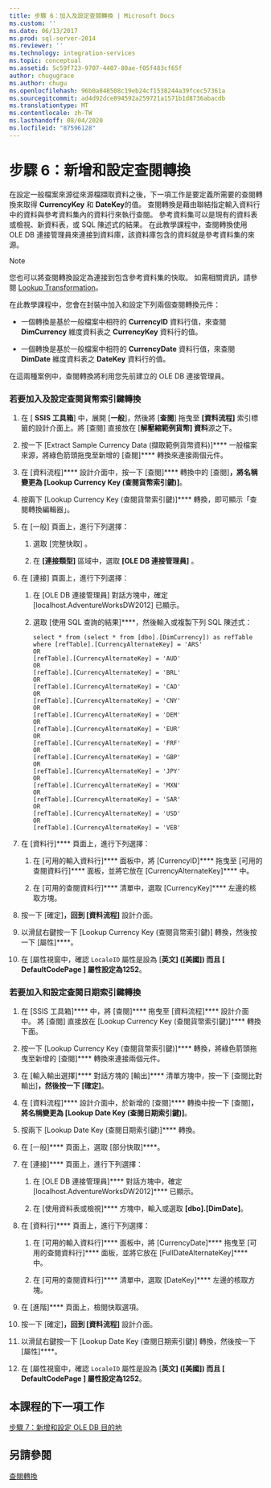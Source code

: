 ```yaml
---
title: 步驟 6：加入及設定查閱轉換 | Microsoft Docs
ms.custom: ''
ms.date: 06/13/2017
ms.prod: sql-server-2014
ms.reviewer: ''
ms.technology: integration-services
ms.topic: conceptual
ms.assetid: 5c59f723-9707-4407-80ae-f05f483cf65f
author: chugugrace
ms.author: chugu
ms.openlocfilehash: 96b0a848508c19eb24cf1538244a39fcec57361a
ms.sourcegitcommit: ad4d92dce894592a259721a1571b1d8736abacdb
ms.translationtype: MT
ms.contentlocale: zh-TW
ms.lasthandoff: 08/04/2020
ms.locfileid: "87596128"
---
```

# <a name="step-6-adding-and-configuring-the-lookup-transformations"></a>步驟 6：新增和設定查閱轉換
  在設定一般檔案來源從來源檔擷取資料之後，下一項工作是要定義所需要的查閱轉換來取得 **CurrencyKey** 和 **DateKey**的值。 查閱轉換是藉由聯結指定輸入資料行中的資料與參考資料集內的資料行來執行查閱。 參考資料集可以是現有的資料表或檢視、新資料表，或 SQL 陳述式的結果。 在此教學課程中，查閱轉換使用 OLE DB 連接管理員來連接到資料庫，該資料庫包含的資料就是參考資料集的來源。  
  
> [!NOTE]  
>  您也可以將查閱轉換設定為連接到包含參考資料集的快取。 如需相關資訊，請參閱 [Lookup Transformation](data-flow/transformations/lookup-transformation.md)。  
  
 在此教學課程中，您會在封裝中加入和設定下列兩個查閱轉換元件：  
  
-   一個轉換是基於一般檔案中相符的 **CurrencyID** 資料行值，來查閱 **DimCurrency** 維度資料表之 **CurrencyKey** 資料行的值。  
  
-   一個轉換是基於一般檔案中相符的 **CurrencyDate** 資料行值，來查閱 **DimDate** 維度資料表之 **DateKey** 資料行的值。  
  
 在這兩種案例中，查閱轉換將利用您先前建立的 OLE DB 連接管理員。  
  
### <a name="to-add-and-configure-the-lookup-currency-key-transformation"></a>若要加入及設定查閱貨幣索引鍵轉換  
  
1.  在 [ **SSIS 工具箱**] 中，展開 [**一般**]，然後將 [**查閱**] 拖曳至 **[資料流程]** 索引標籤的設計介面上。將 [查閱] 直接放在 [**解壓縮範例貨幣] 資料**源之下。  
  
2.  按一下 [Extract Sample Currency Data (擷取範例貨幣資料)]**** 一般檔案來源，將綠色箭頭拖曳至新增的 [查閱]**** 轉換來連接兩個元件。  
  
3.  在 [資料流程]**** 設計介面中，按一下 [查閱]**** 轉換中的 [查閱]****，將名稱變更為 [Lookup Currency Key (查閱貨幣索引鍵)]****。  
  
4.  按兩下 [Lookup Currency Key (查閱貨幣索引鍵)]**** 轉換，即可顯示「查閱轉換編輯器」。  
  
5.  在 [一般]  頁面上，進行下列選擇：  
  
    1.  選取 [完整快取]  。  
  
    2.  在 **[連接類型]** 區域中，選取 **[OLE DB 連接管理員]** 。  
  
6.  在 [連接]  頁面上，進行下列選擇：  
  
    1.  在 [OLE DB 連接管理員]  對話方塊中，確定 [localhost.AdventureWorksDW2012]  已顯示。  
  
    2.  選取 [使用 SQL 查詢的結果]****，然後輸入或複製下列 SQL 陳述式：  
  
        ```  
        select * from (select * from [dbo].[DimCurrency]) as refTable  
        where [refTable].[CurrencyAlternateKey] = 'ARS'  
        OR  
        [refTable].[CurrencyAlternateKey] = 'AUD'  
        OR  
        [refTable].[CurrencyAlternateKey] = 'BRL'  
        OR  
        [refTable].[CurrencyAlternateKey] = 'CAD'  
        OR  
        [refTable].[CurrencyAlternateKey] = 'CNY'  
        OR  
        [refTable].[CurrencyAlternateKey] = 'DEM'  
        OR  
        [refTable].[CurrencyAlternateKey] = 'EUR'  
        OR  
        [refTable].[CurrencyAlternateKey] = 'FRF'  
        OR  
        [refTable].[CurrencyAlternateKey] = 'GBP'  
        OR  
        [refTable].[CurrencyAlternateKey] = 'JPY'  
        OR  
        [refTable].[CurrencyAlternateKey] = 'MXN'  
        OR  
        [refTable].[CurrencyAlternateKey] = 'SAR'  
        OR  
        [refTable].[CurrencyAlternateKey] = 'USD'  
        OR  
        [refTable].[CurrencyAlternateKey] = 'VEB'  
        ```  
  
7.  在 [資料行]**** 頁面上，進行下列選擇：  
  
    1.  在 [可用的輸入資料行]**** 面板中，將 [CurrencyID]**** 拖曳至 [可用的查閱資料行]**** 面板，並將它放在 [CurrencyAlternateKey]**** 中。  
  
    2.  在 [可用的查閱資料行]**** 清單中，選取 [CurrencyKey]**** 左邊的核取方塊。  
  
8.  按一下 [確定]****，回到 [資料流程]**** 設計介面。  
  
9. 以滑鼠右鍵按一下 [Lookup Currency Key (查閱貨幣索引鍵)] 轉換，然後按一下 [屬性]****。  
  
10. 在 [屬性視窗中，確認 `LocaleID` 屬性是設為 [**英文] ([美國]) **而且 [ **DefaultCodePage** ] 屬性設定為**1252**。  
  
### <a name="to-add-and-configure-the--lookup-datekey-transformation"></a>若要加入和設定查閱日期索引鍵轉換  
  
1.  在 [SSIS 工具箱]**** 中，將 [查閱]**** 拖曳至 [資料流程]**** 設計介面中。 將 [查閱] 直接放在 [Lookup Currency Key (查閱貨幣索引鍵)]**** 轉換下面。  
  
2.  按一下 [Lookup Currency Key (查閱貨幣索引鍵)]**** 轉換，將綠色箭頭拖曳至新增的 [查閱]**** 轉換來連接兩個元件。  
  
3.  在 [輸入輸出選擇]**** 對話方塊的 [輸出]**** 清單方塊中，按一下 [查閱比對輸出]****，然後按一下 [確定]****。  
  
4.  在 [資料流程]**** 設計介面中，於新增的 [查閱]**** 轉換中按一下 [查閱]****，將名稱變更為 [Lookup Date Key (查閱日期索引鍵)]****。  
  
5.  按兩下 [Lookup Date Key (查閱日期索引鍵)]**** 轉換。  
  
6.  在 [一般]**** 頁面上，選取 [部分快取]****。  
  
7.  在 [連接]**** 頁面上，進行下列選擇：  
  
    1.  在 [OLE DB 連接管理員]**** 對話方塊中，確定 [localhost.AdventureWorksDW2012]**** 已顯示。  
  
    2.  在 [使用資料表或檢視]**** 方塊中，輸入或選取 **[dbo].[DimDate]**。  
  
8.  在 [資料行]**** 頁面上，進行下列選擇：  
  
    1.  在 [可用的輸入資料行]**** 面板中，將 [CurrencyDate]**** 拖曳至 [可用的查閱資料行]**** 面板，並將它放在 [FullDateAlternateKey]**** 中。  
  
    2.  在 [可用的查閱資料行]**** 清單中，選取 [DateKey]**** 左邊的核取方塊。  
  
9. 在 [進階]**** 頁面上，檢閱快取選項。  
  
10. 按一下 [確定]****，回到 [資料流程]**** 設計介面。  
  
11. 以滑鼠右鍵按一下 [Lookup Date Key (查閱日期索引鍵)] 轉換，然後按一下 [屬性]****。  
  
12. 在 [屬性視窗中，確認 `LocaleID` 屬性是設為 [**英文] ([美國]) **而且 [ **DefaultCodePage** ] 屬性設定為**1252**。  
  
## <a name="next-task-in-lesson"></a>本課程的下一項工作  
 [步驟 7：新增和設定 OLE DB 目的地](lesson-1-7-adding-and-configuring-the-ole-db-destination.md)  
  
## <a name="see-also"></a>另請參閱  
 [查閱轉換](data-flow/transformations/lookup-transformation.md)  
  
  
